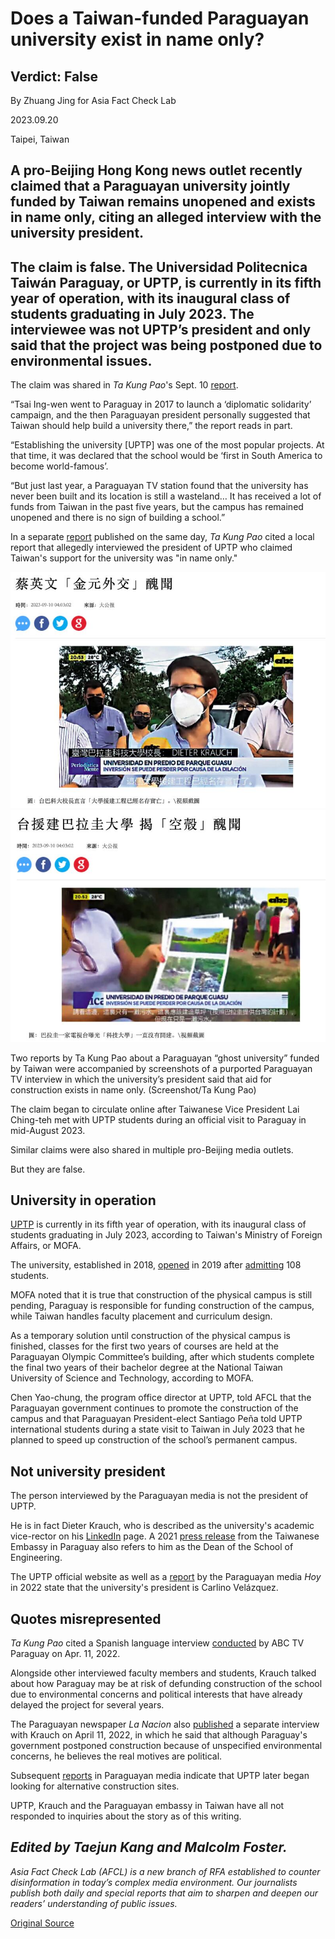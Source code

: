# Does a Taiwan-funded Paraguayan university exist in name only?

## Verdict: False

By Zhuang Jing for Asia Fact Check Lab

2023.09.20

Taipei, Taiwan

## A pro-Beijing Hong Kong news outlet recently claimed that a Paraguayan university jointly funded by Taiwan remains unopened and exists in name only, citing an alleged interview with the university president.

## The claim is false. The Universidad Politecnica Taiwán Paraguay, or UPTP, is currently in its fifth year of operation, with its inaugural class of students graduating in July 2023. The interviewee was not UPTP’s president and only said that the project was being postponed due to environmental issues.

The claim was shared in *Ta Kung Pao*'s Sept. 10 [report](https://web.archive.org/web/20230919060547/http://www.takungpao.com.hk/news/232110/2023/0910/890979.html).

“Tsai Ing-wen went to Paraguay in 2017 to launch a ‘diplomatic solidarity’ campaign, and the then Paraguayan president personally suggested that Taiwan should help build a university there,” the report reads in part.

“Establishing the university [UPTP] was one of the most popular projects. At that time, it was declared that the school would be ‘first in South America to become world-famous’.

“But just last year, a Paraguayan TV station found that the university has never been built and its location is still a wasteland… It has received a lot of funds from Taiwan in the past five years, but the campus has remained unopened and there is no sign of building a school.”

In a separate [report](https://web.archive.org/web/20230919061403/http://www.takungpao.com.hk/news/232110/2023/0910/890981.html) published on the same day, *Ta Kung Pao* cited a local report that allegedly interviewed the president of UPTP who claimed Taiwan's support for the university was "in name only."

![1.png](images/P7TG6M2LU3CYFPDF4VNZGAE7FI.png)![2.png](images/LRLOLR7IPRB5XPRBGAA2HO4XWE.png)

Two reports by Ta Kung Pao about a Paraguayan “ghost university” funded by Taiwan were accompanied by screenshots of a purported Paraguayan TV interview in which the university’s president said that aid for construction exists in name only. (Screenshot/Ta Kung Pao)

The claim began to circulate online after Taiwanese Vice President Lai Ching-teh met with UPTP students during an official visit to Paraguay in mid-August 2023.

Similar claims were also shared in multiple pro-Beijing media outlets.

But they are false.

## University in operation

[UPTP](https://uptp.edu.py/) is currently in its fifth year of operation, with its inaugural class of students graduating in July 2023, according to Taiwan's Ministry of Foreign Affairs, or MOFA.

The university, established in 2018, [opened](https://www.roc-taiwan.org/py/post/11241.html) in 2019 after [admitting](https://web.archive.org/web/20220622214905/https://www.roc-taiwan.org/py/post/11219.html) 108 students.

MOFA noted that it is true that construction of the physical campus is still pending, Paraguay is responsible for funding construction of the campus, while Taiwan handles faculty placement and curriculum design.

As a temporary solution until construction of the physical campus is finished, classes for the first two years of courses are held at the Paraguayan Olympic Committee’s building, after which students complete the final two years of their bachelor degree at the National Taiwan University of Science and Technology, according to MOFA.

Chen Yao-chung, the program office director at UPTP, told AFCL that the Paraguayan government continues to promote the construction of the campus and that Paraguayan President-elect Santiago Peña told UPTP international students during a state visit to Taiwan in July 2023 that he planned to speed up construction of the school’s permanent campus.

## Not university president

The person interviewed by the Paraguayan media is not the president of UPTP.

He is in fact Dieter Krauch, who is described as the university's academic vice-rector on his [LinkedIn](https://www.linkedin.com/in/dieter-krauch-2aa0426a/?originalSubdomain=py) page. A 2021 [press release](https://www.taiwanembassy.org/py/post/13935.html) from the Taiwanese Embassy in Paraguay also refers to him as the Dean of the School of Engineering.

The UPTP official website as well as a [report](https://www.hoy.com.py/nacionales/universidad-taiwan-paraguay-en-dos-anos-estara-la-sede-en-terreno-de-copaco) by the Paraguayan media *Hoy* in 2022 state that the university's president is Carlino Velázquez.

## Quotes misrepresented

*Ta Kung Pao* cited a Spanish language interview [conducted](https://www.youtube.com/watch?v=UyIGibgrHFo) by ABC TV Paraguay on Apr. 11, 2022.

Alongside other interviewed faculty members and students, Krauch talked about how Paraguay may be at risk of defunding construction of the school due to environmental concerns and political interests that have already delayed the project for several years.

The Paraguayan newspaper *La Nacion* also [published](https://www.lanacion.com.py/politica/2022/04/11/dilatacion-en-la-construccion-de-la-sede-de-la-universidad-taiwan-hay-trabas-politicas-lamentan/) a separate interview with Krauch on April 11, 2022, in which he said that although Paraguay's government postponed construction because of unspecified environmental concerns, he believes the real motives are political.

Subsequent [reports](https://www.hoy.com.py/nacionales/universidad-taiwan-paraguay-en-dos-anos-estara-la-sede-en-terreno-de-copaco) in Paraguayan media indicate that UPTP later began looking for alternative construction sites.

UPTP, Krauch and the Paraguayan embassy in Taiwan have all not responded to inquiries about the story as of this writing.

## *Edited by Taejun Kang and Malcolm Foster.*

*Asia Fact Check Lab (AFCL) is a new branch of RFA established to counter disinformation in today’s complex media environment. Our journalists publish both daily and special reports that aim to sharpen and deepen our readers’ understanding of public issues.*



[Original Source](https://www.rfa.org/english/news/afcl/taiwan-paraguay-university-09202023151049.html)